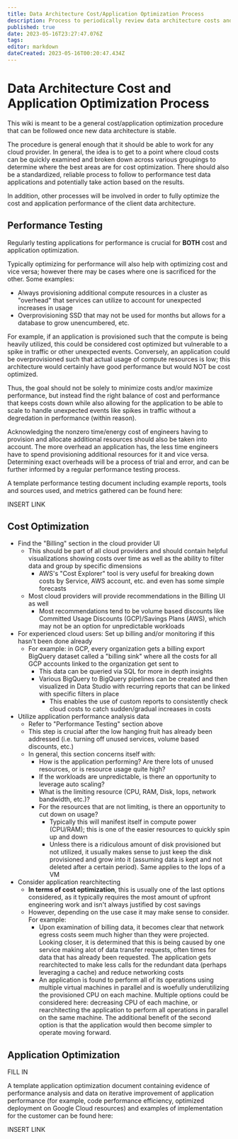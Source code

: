 ```yaml
---
title: Data Architecture Cost/Application Optimization Process
description: Process to periodically review data architecture costs and provide recommendations for cost optimization as well as perform testing to determine how data applications can be optimizerd
published: true
date: 2023-05-16T23:27:47.076Z
tags: 
editor: markdown
dateCreated: 2023-05-16T00:20:47.434Z
---
```


# Data Architecture Cost and Application Optimization Process

This wiki is meant to be a general cost/application optimization procedure that can be followed once new data architecture is stable.

The procedure is general enough that it should be able to work for any cloud provider. In general, the idea is to get to a point where cloud costs can be quickly examined and broken down across various groupings to determine where the best areas are for cost optimization. There should also be a standardized, reliable process to follow to performance test data applications and potentially take action based on the results.

In addition, other processes will be involved in order to fully optimize the cost and application performance of the client data architecture.

## Performance Testing

Regularly testing applications for performance is crucial for **BOTH** cost and application optimization. 

Typically optimizing for performance will also help with optimizing cost and vice versa; however there may be cases where one is sacrificed for the other. Some examples:
- Always provisioning additional compute resources in a cluster as "overhead" that services can utilize to account for unexpected increases in usage
- Overprovisioning SSD that may not be used for months but allows for a database to grow unencumbered, etc. 

For example, if an application is provisioned such that the compute is being heavily utilized, this could be considered cost optimized but vulnerable to a spike in traffic or other unexpected events. Conversely, an application could be overprovisioned such that actual usage of compute resources is low; this architecture would certainly have good performance but would NOT be cost optimized.

Thus, the goal should not be solely to minimize costs and/or maximize performance, but instead find the right balance of cost and performance that keeps costs down while also allowing for the application to be able to scale to handle unexpected events like spikes in traffic without a degredation in performance (within reason). 

Acknowledging the nonzero time/energy cost of engineers having to provision and allocate additional resources should also be taken into account. The more overhead an application has, the less time engineers have to spend provisioning additional resources for it and vice versa. Determining exact overheads will be a process of trial and error, and can be further informed by a regular performance testing process.

A template performance testing document including example reports, tools and sources used, and metrics gathered can be found here: 

INSERT LINK

## Cost Optimization

- Find the "Billing" section in the cloud provider UI
  - This should be part of all cloud providers and should contain helpful visualizations showing costs over time as well as the ability to filter data and group by specific dimensions
    - AWS's "Cost Explorer" tool is very useful for breaking down costs by Service, AWS account, etc. and even has some simple forecasts
  - Most cloud providers will provide recommendations in the Billing UI as well
    - Most recommendations tend to be volume based discounts like Committed Usage Discounts (GCP)/Savings Plans (AWS), which may not be an option for unpredictable workloads
- For experienced cloud users: Set up billing and/or monitoring if this hasn't been done already
  - For example: in GCP, every organization gets a billing export BigQuery dataset called a "billing sink" where all the costs for all GCP accounts linked to the organization get sent to
    - This data can be queried via SQL for more in depth insights
    - Various BigQuery to BigQuery pipelines can be created and then visualized in Data Studio with recurring reports that can be linked with specific filters in place
      - This enables the use of custom reports to consistently check cloud costs to catch sudden/gradual increases in costs
- Utilize application performance analysis data
  - Refer to "Performance Testing" section above
  - This step is crucial after the low hanging fruit has already been addressed (i.e. turning off unused services, volume based discounts, etc.)
  - In general, this section concerns itself with:
    - How is the application performing? Are there lots of unused resources, or is resource usage quite high?
    - If the workloads are unpredictable, is there an opportunity to leverage auto scaling?
    - What is the limiting resource (CPU, RAM, Disk, Iops, network bandwidth, etc.)?
    - For the resources that are not limiting, is there an opportunity to cut down on usage? 
      - Typically this will manifest itself in compute power (CPU/RAM); this is one of the easier resources to quickly spin up and down
      - Unless there is a ridiculous amount of disk provisioned but not utilized, it usually makes sense to just keep the disk provisioned and grow into it (assuming data is kept and not deleted after a certain period). Same applies to the Iops of a VM
- Consider application rearchitecting
  - **In terms of cost optimization**, this is usually one of the last options considered, as it typically requires the most amount of upfront engineering work and isn't always justified by cost savings
  - However, depending on the use case it may make sense to consider. For example:
    - Upon examination of billing data, it becomes clear that network egress costs seem much higher than they were projected. Looking closer, it is determined that this is being caused by one service making alot of data transfer requests, often times for data that has already been requested. The application gets rearchitected to make less calls for the redundant data (perhaps leveraging a cache) and reduce networking costs
    - An application is found to perform all of its operations using multiple virtual machines in parallel and is woefully underutilizing the provisioned CPU on each machine. Multiple options could be considered here: decreasing CPU of each machine, or rearchitecting the application to perform all operations in parallel on the same machine. The additional benefit of the second option is that the application would then become simpler to operate moving forward.

## Application Optimization

FILL IN

A template application optimization document containing evidence of performance analysis and data on iterative improvement of application performance (for example, code performance efficiency, optimized deployment on Google Cloud resources) and examples of implementation for the customer can be found here:

INSERT LINK